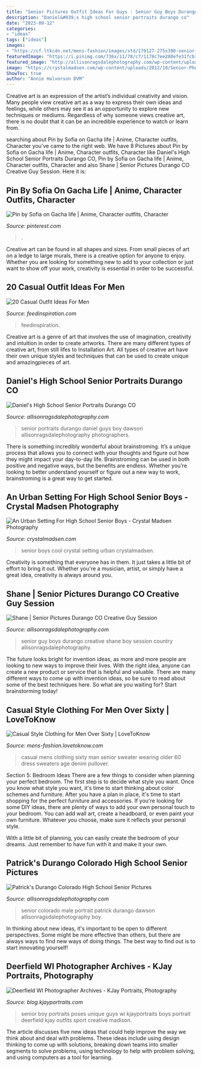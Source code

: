 ```yaml
---
title: "Senior Pictures Outfit Ideas For Guys : Senior Guy Boys Durango Creative Shane Boy Session Country Allisonragsdalephotography"
description: "Daniel&#039;s high school senior portraits durango co"
date: "2023-09-12"
categories:
- "ideas"
tags: ["ideas"]
images:
- "https://cf.ltkcdn.net/mens-fashion/images/std/179127-275x390-senior-man-wearing-sweater.jpg"
featuredImage: "https://i.pinimg.com/736x/11/78/c7/1178c7ee280efe31fcb13b95b15dbbac.jpg"
featured_image: "http://allisonragsdalephotography.com/wp-content/uploads/2014/12/DSC5309.jpg"
image: "https://crystalmadsen.com/wp-content/uploads/2012/10/Senior-Photo-Ideas-for-boys_007-682x1024.jpg"
ShowToc: true
author: "Annie Halvorson DVM"
---
```



Creative art is an expression of the artist’s individual creativity and vision. Many people view creative art as a way to express their own ideas and feelings, while others may see it as an opportunity to explore new techniques or mediums. Regardless of why someone views creative art, there is no doubt that it can be an incredible experience to watch or learn from.

	

		
searching about Pin by Sofia on Gacha life | Anime, Character outfits, Character you've came to the right web. We have 8 Pictures about Pin by Sofia on Gacha life | Anime, Character outfits, Character like Daniel&#039;s High School Senior Portraits Durango CO, Pin by Sofia on Gacha life | Anime, Character outfits, Character and also Shane | Senior Pictures Durango CO Creative Guy Session. Here it is:
		
    
## Pin By Sofia On Gacha Life | Anime, Character Outfits, Character

<img loading=lazy src="https://i.pinimg.com/736x/11/78/c7/1178c7ee280efe31fcb13b95b15dbbac.jpg" onerror="this.onerror=null;this.src='https://tse2.mm.bing.net/th?id=OIP.M8QBL93sPWHNWEh-anyxUAHaJ3&amp;pid=15.1';" alt="Pin by Sofia on Gacha life | Anime, Character outfits, Character">

_Source: pinterest.com_

>. 

	

Creative art can be found in all shapes and sizes. From small pieces of art on a ledge to large murals, there is a creative option for anyone to enjoy. Whether you are looking for something new to add to your collection or just want to show off your work, creativity is essential in order to be successful.

    
## 20 Casual Outfit Ideas For Men

<img loading=lazy src="http://feedinspiration.com/wp-content/uploads/2015/08/Mens-casual-style.jpg" onerror="this.onerror=null;this.src='https://tse2.mm.bing.net/th?id=OIP.-2trHGcd7CVXaTGxs9JqeQHaLI&amp;pid=15.1';" alt="20 Casual Outfit Ideas For Men">

_Source: feedinspiration.com_

>feedinspiration. 

	

Creative art is a genre of art that involves the use of imagination, creativity and intuition in order to create artworks. There are many different types of creative art, from still lifes to Installation Art. All types of creative art have their own unique styles and techniques that can be used to create unique and amazingpieces of art.

    
## Daniel&#039;s High School Senior Portraits Durango CO

<img loading=lazy src="http://allisonragsdalephotography.com/wp-content/uploads/2014/12/DSC5309.jpg" onerror="this.onerror=null;this.src='https://tse1.mm.bing.net/th?id=OIP.IVuEEQ1KTgzssfLC9Mls5QHaLI&amp;pid=15.1';" alt="Daniel&#039;s High School Senior Portraits Durango CO">

_Source: allisonragsdalephotography.com_

>senior portraits durango daniel guys boy dawson allisonragsdalephotography photographers. 

	

There is something incredibly wonderful about brainstroming. It’s a unique process that allows you to connect with your thoughts and figure out how they might impact your day-to-day life. Brainstroming can be used in both positive and negative ways, but the benefits are endless. Whether you’re looking to better understand yourself or figure out a new way to work, brainstroming is a great way to get started.

    
## An Urban Setting For High School Senior Boys - Crystal Madsen Photography

<img loading=lazy src="https://crystalmadsen.com/wp-content/uploads/2012/10/Senior-Photo-Ideas-for-boys_007-682x1024.jpg" onerror="this.onerror=null;this.src='https://tse2.mm.bing.net/th?id=OIP.BbwAsoNYcTuS2FxCgyLxHAHaLH&amp;pid=15.1';" alt="An Urban Setting For High School Senior Boys - Crystal Madsen Photography">

_Source: crystalmadsen.com_

>senior boys cool crystal setting urban crystalmadsen. 

	

Creativity is something that everyone has in them. It just takes a little bit of effort to bring it out. Whether you're a musician, artist, or simply have a great idea, creativity is always around you.

    
## Shane | Senior Pictures Durango CO Creative Guy Session

<img loading=lazy src="https://allisonragsdalephotography.com/wp-content/uploads/2013/07/allisonragsdalephotography-7155-681x1024.jpg" onerror="this.onerror=null;this.src='https://tse2.mm.bing.net/th?id=OIP.5y90I8mfPO2QUXEVQ4wqlAHaLI&amp;pid=15.1';" alt="Shane | Senior Pictures Durango CO Creative Guy Session">

_Source: allisonragsdalephotography.com_

>senior guy boys durango creative shane boy session country allisonragsdalephotography. 

	

The future looks bright for invention ideas, as more and more people are looking to new ways to improve their lives. With the right idea, anyone can create a new product or service that is helpful and valuable. There are many different ways to come up with invention ideas, so be sure to read about some of the best techniques here. So what are you waiting for? Start brainstorming today!

    
## Casual Style Clothing For Men Over Sixty | LoveToKnow

<img loading=lazy src="https://cf.ltkcdn.net/mens-fashion/images/std/179127-275x390-senior-man-wearing-sweater.jpg" onerror="this.onerror=null;this.src='https://tse3.mm.bing.net/th?id=OIP.Js7Kg1B_cuqjYQziPUR4KgHaKg&amp;pid=15.1';" alt="Casual Style Clothing for Men Over Sixty | LoveToKnow">

_Source: mens-fashion.lovetoknow.com_

>casual mens clothing sixty man senior sweater wearing older 60 dress sweaters age denim pullover. 

	

Section 5: Bedroom Ideas
There are a few things to consider when planning your perfect bedroom. The first step is to decide what style you want. Once you know what style you want, it's time to start thinking about color schemes and furniture. After you have a plan in place, it's time to start shopping for the perfect furniture and accessories.
If you're looking for some DIY ideas, there are plenty of ways to add your own personal touch to your bedroom. You can add wall art, create a headboard, or even paint your own furniture. Whatever you choose, make sure it reflects your personal style.

With a little bit of planning, you can easily create the bedroom of your dreams. Just remember to have fun with it and make it your own.

    
## Patrick&#039;s Durango Colorado High School Senior Pictures

<img loading=lazy src="http://allisonragsdalephotography.com/wp-content/uploads/2015/01/DSC9770.jpg" onerror="this.onerror=null;this.src='https://tse3.mm.bing.net/th?id=OIP.x3vmgFrJVF4G3udir0z7kQHaLI&amp;pid=15.1';" alt="Patrick&#039;s Durango Colorado High School Senior Pictures">

_Source: allisonragsdalephotography.com_

>senior colorado male portrait patrick durango dawson allisonragsdalephotography boy. 

	

In thinking about new ideas, it's important to be open to different perspectives. Some might be more effective than others, but there are always ways to find new ways of doing things. The best way to find out is to start innovating yourself!

    
## Deerfield WI Photographer Archives - KJay Portraits, Photography

<img loading=lazy src="http://blog.kjayportraits.com/wp-content/uploads/2016/02/kjay-web-2016-class-68-of-104H.jpg" onerror="this.onerror=null;this.src='https://tse1.mm.bing.net/th?id=OIP.2i8TGNuCXPA8I8rp8KMrswHaLG&amp;pid=15.1';" alt="Deerfield WI Photographer Archives - KJay Portraits, Photography">

_Source: blog.kjayportraits.com_

>senior boy portraits poses unique guys wi kjayportraits boys portrait deerfield kjay outfits sport creative madison. 

	

The article discusses five new ideas that could help improve the way we think about and deal with problems. These ideas include using design thinking to come up with solutions, breaking down teams into smaller segments to solve problems, using technology to help with problem solving, and using computers as a tool for learning.

